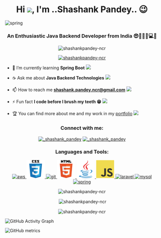 <h1 align="center">Hi <img src="https://media.giphy.com/media/hvRJCLFzcasrR4ia7z/giphy.gif" width="35">, I'm ..Shashank Pandey.. 😉</h1>
<img src="https://iconshots.com/wp-content/uploads/2019/03/Java-Developer-1920x960.jpg" alt="spring" />
<h3 align="center">An Enthusiastic Java Backend Developer from India 😎👩‍💻🙌💻🌐</h3>



<p align="center"> <img src="https://komarev.com/ghpvc/?username=shashankpandey-ncr&label=Profile%20views&color=0e75b6&style=flat" alt="shashankpandey-ncr" /> </p>

<p align="center"> <a href="https://github.com/ryo-ma/github-profile-trophy"><img src="https://github-profile-trophy.vercel.app/?username=shashankpandey-ncr" alt="shashankpandey-ncr" /></a> </p>

- 🌱 I’m currently learning **Spring Boot** <img width="15" src="https://i.gifer.com/origin/b3/b34dc1592ae8556da933835c0d532738_w200.webp">

- ☕ Ask me about **Java Backend Technologies** <img width="15" src="https://i.gifer.com/origin/b3/b34dc1592ae8556da933835c0d532738_w200.webp">

- 📫 How to reach me **shashank.pandey.ncr@gmail.com** <img width="15" src="https://i.gifer.com/origin/b3/b34dc1592ae8556da933835c0d532738_w200.webp">

- ⚡ Fun fact **I code before I brush my teeth 😁** <img width="15" src="https://i.gifer.com/origin/b3/b34dc1592ae8556da933835c0d532738_w200.webp">

- 🏆 You can find more about me and my work in my [portfolio](https://shashank-pandey-portfolio.netlify.app/) <img width="15" src="https://i.gifer.com/origin/b3/b34dc1592ae8556da933835c0d532738_w200.webp">

<h3 align="center">Connect with me:</h3>
<p align="center">
<a href="https://www.hackerrank.com/_shashank_pandey" target="blank"><img align="center" src="https://raw.githubusercontent.com/rahuldkjain/github-profile-readme-generator/master/src/images/icons/Social/hackerrank.svg" alt="_shashank_pandey" height="30" width="40" /></a>
<a href="https://www.leetcode.com/_shashank_pandey" target="blank"><img align="center" src="https://raw.githubusercontent.com/rahuldkjain/github-profile-readme-generator/master/src/images/icons/Social/leet-code.svg" alt="_shashank_pandey" height="30" width="40" /></a>
</p>

<h3 align="center">Languages and Tools:</h3>
<p align="center"> <a href="https://aws.amazon.com" target="_blank" rel="noreferrer"> <img src="https://logodix.com/logo/34937.png" alt="aws" width="60" height="60"/> </a> <a href="https://www.w3schools.com/css/" target="_blank" rel="noreferrer"> <img src="https://raw.githubusercontent.com/devicons/devicon/master/icons/css3/css3-original-wordmark.svg" alt="css3" width="60" height="60"/>   </a> <a href="https://git-scm.com/" target="_blank" rel="noreferrer"> <img src="https://www.vectorlogo.zone/logos/git-scm/git-scm-icon.svg" alt="git" width="60" height="60"/> </a> <a href="https://www.w3.org/html/" target="_blank" rel="noreferrer"> <img src="https://raw.githubusercontent.com/devicons/devicon/master/icons/html5/html5-original-wordmark.svg" alt="html5" width="60" height="60"/> </a> <a href="https://www.java.com" target="_blank" rel="noreferrer"> <img src="https://raw.githubusercontent.com/devicons/devicon/master/icons/java/java-original.svg" alt="java" width="60" height="60"/> </a> <a href="https://developer.mozilla.org/en-US/docs/Web/JavaScript" target="_blank" rel="noreferrer"> <img src="https://raw.githubusercontent.com/devicons/devicon/master/icons/javascript/javascript-original.svg" alt="javascript" width="60" height="60"/> </a> <a href="https://maven.apache.org/" target="_blank" rel="noreferrer"> <img src="https://encrypted-tbn0.gstatic.com/images?q=tbn:ANd9GcRbl9B2yl7iTuYk4JCAFSTuytuYidlQk_h4pmyt_1EJrwyyIsk5Qcwlh6q2_pbATZr2_lg&usqp=CAU" alt="laravel" width="60" height="60"/> </a> <a href="https://www.mysql.com/" target="_blank" rel="noreferrer"> <img src="https://www.freepnglogos.com/uploads/logo-mysql-png/logo-mysql-mysql-logo-png-images-are-download-crazypng-21.png" alt="mysql" width="60" height="60"/> </a> <a href="https://spring.io/" target="_blank" rel="noreferrer"> <img src="https://miro.medium.com/max/500/1*AbiX4LwtSNozoyfypcKvEg.png" alt="spring" width="60" height="60"/> </a> </p>

<p align="center"><img align="center" src="https://github-readme-stats.vercel.app/api/top-langs?username=shashankpandey-ncr&show_icons=true&locale=en&layout=compact" alt="shashankpandey-ncr" /></p>

<p align="center">&nbsp;<img align="center" src="https://github-readme-stats.vercel.app/api?username=shashankpandey-ncr&show_icons=true&locale=en" alt="shashankpandey-ncr" /></p>

<p align="center" ><img align="center" src="https://github-readme-streak-stats.herokuapp.com/?user=shashankpandey-ncr&" alt="shashankpandey-ncr" /></p>

![GitHub Activity Graph](https://activity-graph.herokuapp.com/graph?username=shashankpandey-ncr)  

![GitHub metrics](https://metrics.lecoq.io/shashankpandey-ncr) 
